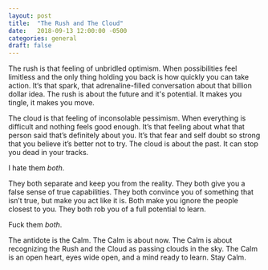 ```yaml
---
layout: post
title:  "The Rush and The Cloud"
date:   2018-09-13 12:00:00 -0500
categories: general
draft: false
---
```


The rush is that feeling of unbridled optimism. When possibilities feel limitless and the only thing holding you back is how quickly you can take action. It‘s that spark, that adrenaline-filled conversation about that billion dollar idea. The rush is about the future and it's potential. It makes you tingle, it makes you move. 

The cloud is that feeling of inconsolable pessimism. When everything is difficult and nothing feels good enough. It’s that feeling about what that person said that’s definitely about you. It’s that fear and self doubt so strong that you believe it’s better not to try. The cloud is about the past. It can stop you dead in your tracks.

I hate them _both_. 

They both separate and keep you from the reality. They both give you a false sense of true capabilities. They both convince you of something that isn’t true, but make you act like it is. Both make you ignore the people closest to you. They both rob you of a full potential to learn.

Fuck them _both_.

The antidote is the Calm. The Calm is about now. The Calm is about recognizing the Rush and the Cloud as passing clouds in the sky. The Calm is an open heart, eyes wide open, and a mind ready to learn.  Stay Calm.